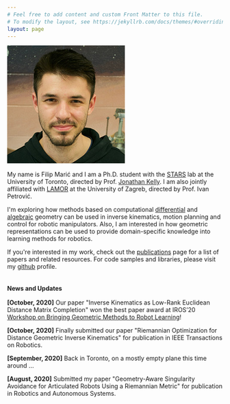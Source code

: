 ```yaml
---
# Feel free to add content and custom Front Matter to this file.
# To modify the layout, see https://jekyllrb.com/docs/themes/#overriding-theme-defaults
layout: page
---
```

<div class="ui two column grid">
  <div class="five wide column">
    <img class="ui fluid rounded image" src="/assets/filip_275.jpg">
  </div>
  <div class="eleven wide column">

  My name is Filip Marić and I am a Ph.D. student with the [STARS](www.starslab.ca) lab at the University of Toronto, directed by Prof. [Jonathan Kelly](http://stars.utias.utoronto.ca/~jkelly/).
  I am also jointly affiliated with [LAMOR](https://lamor.fer.hr/lamor) at the University of Zagreb, directed by Prof. Ivan Petrović.

  I'm exploring how methods based on computational [differential](https://en.wikipedia.org/wiki/Differential_geometry) and [algebraic](https://en.wikipedia.org/wiki/Algebraic_geometry) geometry can be used in inverse kinematics, motion planning and control for robotic manipulators.
  Also, I am interested in how geometric representations can be used to provide domain-specific knowledge into learning methods for robotics.

  If you're interested in my work, check out the [publications](/publications) page for a list of papers and related resources. For code samples and libraries, please visit my [github](https://github.com/filipmrc) profile.
  </div>
</div>



<h4 style="margin-bottom:1rem;"> News and Updates</h4>

<!-- <div class="container" style="font-weight:400"> -->
<div class="container">

**[October, 2020]** Our paper "Inverse Kinematics as Low-Rank Euclidean Distance Matrix Completion" won the best paper award at IROS’20 [Workshop on Bringing Geometric Methods to Robot Learning](https://sites.google.com/view/iros2020-geometric-methods/home)!

**[October, 2020]** Finally submitted our paper "Riemannian Optimization for Distance Geometric Inverse Kinematics" for publication in IEEE Transactions on Robotics. 

**[September, 2020]** Back in Toronto, on a mostly empty plane this time around ...

**[August, 2020]** Submitted my paper "Geometry-Aware Singularity Avoidance for Articulated Robots Using a Riemannian Metric" for publication in Robotics and Autonomous Systems. 

</div>
